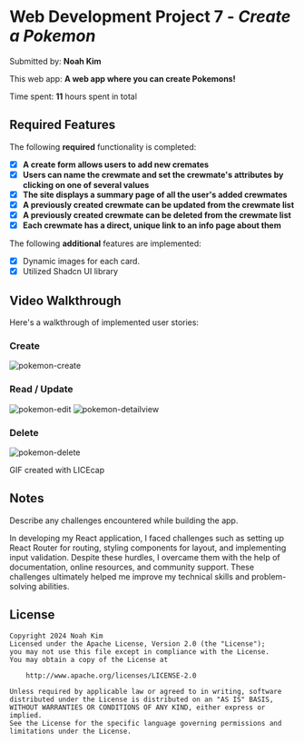 # Web Development Project 7 - _Create a Pokemon_

Submitted by: **Noah Kim**

This web app: **A web app where you can create Pokemons!**

Time spent: **11** hours spent in total

## Required Features

The following **required** functionality is completed:

- [x] **A create form allows users to add new cremates**
- [x] **Users can name the crewmate and set the crewmate's attributes by clicking on one of several values**
- [x] **The site displays a summary page of all the user's added crewmates**
- [x] **A previously created crewmate can be updated from the crewmate list**
- [x] **A previously created crewmate can be deleted from the crewmate list**
- [x] **Each crewmate has a direct, unique link to an info page about them**

The following **additional** features are implemented:

- [x] Dynamic images for each card.
- [x] Utilized Shadcn UI library

## Video Walkthrough

Here's a walkthrough of implemented user stories:

<!-- Replace this with whatever GIF tool you used! -->
### Create
![pokemon-create](https://github.com/boatnoah/pokemon-team/assets/112355104/59f9a2e2-0f02-4967-a9c3-97fc12fe11e4)

### Read / Update
![pokemon-edit](https://github.com/boatnoah/pokemon-team/assets/112355104/3333e920-4f3d-4f77-903f-6a1921c92db1)
![pokemon-detailview](https://github.com/boatnoah/pokemon-team/assets/112355104/cafd7149-cd7e-4208-8c9a-6de8c2591e2d)

### Delete
![pokemon-delete](https://github.com/boatnoah/pokemon-team/assets/112355104/8e07dd00-04b1-4c5e-a417-20e47d7c978b)




GIF created with LICEcap

<!-- Recommended tools:
[Kap](https://getkap.co/) for macOS
[ScreenToGif](https://www.screentogif.com/) for Windows
[peek](https://github.com/phw/peek) for Linux. -->

## Notes

Describe any challenges encountered while building the app.

In developing my React application, I faced challenges such as setting up React Router for routing, styling components for layout, and implementing input validation. Despite these hurdles, I overcame them with the help of documentation, online resources, and community support. These challenges ultimately helped me improve my technical skills and problem-solving abilities.

## License

    Copyright 2024 Noah Kim
    Licensed under the Apache License, Version 2.0 (the "License");
    you may not use this file except in compliance with the License.
    You may obtain a copy of the License at

        http://www.apache.org/licenses/LICENSE-2.0

    Unless required by applicable law or agreed to in writing, software
    distributed under the License is distributed on an "AS IS" BASIS,
    WITHOUT WARRANTIES OR CONDITIONS OF ANY KIND, either express or implied.
    See the License for the specific language governing permissions and
    limitations under the License.
